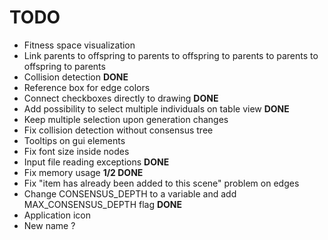 TODO 
====
- Fitness space visualization 
- Link parents to offspring to parents to offspring to parents to parents to offspring to parents
- Collision detection __DONE__
- Reference box for edge colors
- Connect checkboxes directly to drawing __DONE__
- Add possibility to select multiple individuals on table view __DONE__
- Keep multiple selection upon generation changes
- Fix collision detection without consensus tree
- Tooltips on gui elements 
- Fix font size inside nodes
- Input file reading exceptions __DONE__
- Fix memory usage __1/2 DONE__
- Fix "item has already been added to this scene" problem on edges
- Change CONSENSUS_DEPTH to a variable and add MAX_CONSENSUS_DEPTH flag __DONE__
- Application icon
- New name ?
